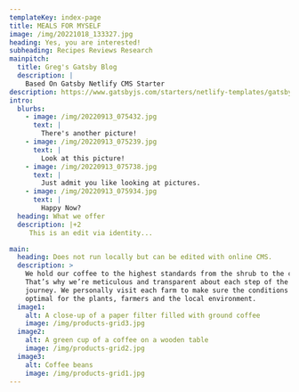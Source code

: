 ```yaml
---
templateKey: index-page
title: MEALS FOR MYSELF
image: /img/20221018_133327.jpg
heading: Yes, you are interested!
subheading: Recipes Reviews Research
mainpitch:
  title: Greg's Gatsby Blog
  description: |
    Based On Gatsby Netlify CMS Starter
description: https://www.gatsbyjs.com/starters/netlify-templates/gatsby-starter-netlify-cms/
intro:
  blurbs:
    - image: /img/20220913_075432.jpg
      text: |
        There's another picture!
    - image: /img/20220913_075239.jpg
      text: |
        Look at this picture!
    - image: /img/20220913_075738.jpg
      text: |
        Just admit you like looking at pictures.
    - image: /img/20220913_075934.jpg
      text: |
        Happy Now?
  heading: What we offer
  description: |+2
     This is an edit via identity...

main:
  heading: Does not run locally but can be edited with online CMS.
  description: >
    We hold our coffee to the highest standards from the shrub to the cup.
    That’s why we’re meticulous and transparent about each step of the coffee’s
    journey. We personally visit each farm to make sure the conditions are
    optimal for the plants, farmers and the local environment.
  image1:
    alt: A close-up of a paper filter filled with ground coffee
    image: /img/products-grid3.jpg
  image2:
    alt: A green cup of a coffee on a wooden table
    image: /img/products-grid2.jpg
  image3:
    alt: Coffee beans
    image: /img/products-grid1.jpg
---
```

